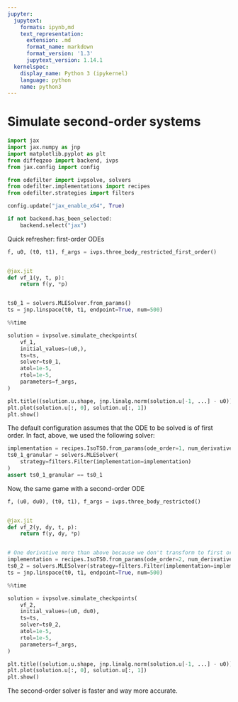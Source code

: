 ```yaml
---
jupyter:
  jupytext:
    formats: ipynb,md
    text_representation:
      extension: .md
      format_name: markdown
      format_version: '1.3'
      jupytext_version: 1.14.1
  kernelspec:
    display_name: Python 3 (ipykernel)
    language: python
    name: python3
---
```


# Simulate second-order systems

```python
import jax
import jax.numpy as jnp
import matplotlib.pyplot as plt
from diffeqzoo import backend, ivps
from jax.config import config

from odefilter import ivpsolve, solvers
from odefilter.implementations import recipes
from odefilter.strategies import filters

config.update("jax_enable_x64", True)

if not backend.has_been_selected:
    backend.select("jax")
```

Quick refresher: first-order ODEs

```python
f, u0, (t0, t1), f_args = ivps.three_body_restricted_first_order()


@jax.jit
def vf_1(y, t, p):
    return f(y, *p)


ts0_1 = solvers.MLESolver.from_params()
ts = jnp.linspace(t0, t1, endpoint=True, num=500)
```

```python
%%time

solution = ivpsolve.simulate_checkpoints(
    vf_1,
    initial_values=(u0,),
    ts=ts,
    solver=ts0_1,
    atol=1e-5,
    rtol=1e-5,
    parameters=f_args,
)
```

```python
plt.title((solution.u.shape, jnp.linalg.norm(solution.u[-1, ...] - u0)))
plt.plot(solution.u[:, 0], solution.u[:, 1])
plt.show()
```

The default configuration assumes that the ODE to be solved is of first order.
In fact, above, we used the following solver:


```python
implementation = recipes.IsoTS0.from_params(ode_order=1, num_derivatives=4)
ts0_1_granular = solvers.MLESolver(
    strategy=filters.Filter(implementation=implementation)
)
assert ts0_1_granular == ts0_1
```

Now, the same game with a second-order ODE

```python
f, (u0, du0), (t0, t1), f_args = ivps.three_body_restricted()


@jax.jit
def vf_2(y, dy, t, p):
    return f(y, dy, *p)


# One derivative more than above because we don't transform to first order
implementation = recipes.IsoTS0.from_params(ode_order=2, num_derivatives=5)
ts0_2 = solvers.MLESolver(strategy=filters.Filter(implementation=implementation))
ts = jnp.linspace(t0, t1, endpoint=True, num=500)
```

```python
%%time

solution = ivpsolve.simulate_checkpoints(
    vf_2,
    initial_values=(u0, du0),
    ts=ts,
    solver=ts0_2,
    atol=1e-5,
    rtol=1e-5,
    parameters=f_args,
)
```

```python
plt.title((solution.u.shape, jnp.linalg.norm(solution.u[-1, ...] - u0)))
plt.plot(solution.u[:, 0], solution.u[:, 1])
plt.show()
```

The second-order solver is faster and way more accurate.
